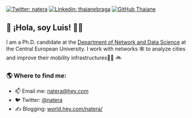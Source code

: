 [![Twitter: natera](https://img.shields.io/twitter/follow/natera?style=social)](https://twitter.com/natera)
[![Linkedin: thaianebraga](https://img.shields.io/badge/-nateraluis-blue?style=flat-square&logo=Linkedin&logoColor=white&link=https://www.linkedin.com/in/natera/)](https://www.linkedin.com/in/natera/)
[![GitHub Thaiane](https://img.shields.io/github/followers/nateraluis?label=follow&style=social)](https://github.com/nateraluis)


## 👋  ¡Hola, soy Luis!  🧑‍💻

I am a Ph.D. candidate at the [Department of Network and Data Science](http://networkdatascience.ceu.edu/) at the Central European University. I work with networks 🕸 to analyze cities and improve their mobility infrastructures🚶‍♂️ 🚲

<!-- I am also the Chief Data Scientist at [LAC](https://lac.mx), a consulting firm helping small, medium, and transnational companies to untap the power of data. We are currently developing a data-driven technology tool for the analysis of real estate opportunities. -->

### 🌎  Where to find me:
- 📫 Email me: [natera@hey.com](mailto:natera@hey.com)
- 🐦 Twitter: [@natera](https://twitter.com/natera)
- ✍️ Blogging: [world.hey.com/natera/](https://world.hey.com/natera/)
